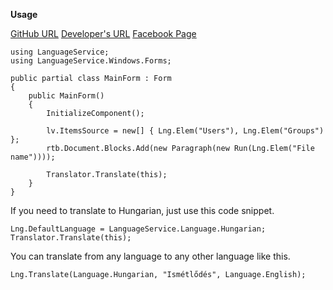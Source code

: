 **Usage**

[GitHub URL](https://github.com/Mortens4444/LanguageService)
[Developer's URL](http://w3.hdsnet.hu/mortens/)
[Facebook Page](https://www.facebook.com/developersdream)

```
using LanguageService;
using LanguageService.Windows.Forms;

public partial class MainForm : Form
{
	public MainForm()
	{
		InitializeComponent();
		
		lv.ItemsSource = new[] { Lng.Elem("Users"), Lng.Elem("Groups") };
		rtb.Document.Blocks.Add(new Paragraph(new Run(Lng.Elem("File name"))));
		
		Translator.Translate(this);
	}
}
```

If you need to translate to Hungarian, just use this code snippet.
```
Lng.DefaultLanguage = LanguageService.Language.Hungarian;
Translator.Translate(this);
```

You can translate from any language to any other language like this.
```
Lng.Translate(Language.Hungarian, "Ismétlődés", Language.English);
```